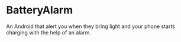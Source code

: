 # BatteryAlarm
An Android that alert you when they bring light and your phone starts charging with the help of an alarm.
